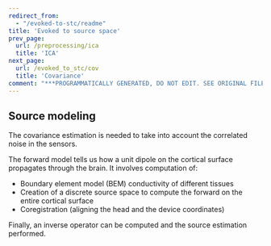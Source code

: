 ```yaml
---
redirect_from:
  - "/evoked-to-stc/readme"
title: 'Evoked to source space'
prev_page:
  url: /preprocessing/ica
  title: 'ICA'
next_page:
  url: /evoked_to_stc/cov
  title: 'Covariance'
comment: "***PROGRAMMATICALLY GENERATED, DO NOT EDIT. SEE ORIGINAL FILES IN /content***"
---
```

Source modeling
---------------

The covariance estimation is needed to take into account
the correlated noise in the sensors.

The forward model tells us how a unit dipole on the
cortical surface propagates through the brain. It involves
computation of:

* Boundary element model (BEM) conductivity
of different tissues
* Creation of a discrete source space to compute the forward on the entire
cortical surface
* Coregistration (aligning the head and the device coordinates)

Finally, an inverse operator can be computed and the source
estimation performed.
